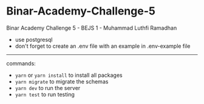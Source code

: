 # Binar-Academy-Challenge-5
Binar Academy Challenge 5 - BEJS 1 - Muhammad Luthfi Ramadhan

- use postgresql
- don't forget to create an .env file with an example in .env-example file

----

commands: 
- <code>yarn</code> or <code>yarn install</code> to install all packages
- <code>yarn migrate</code> to migrate the schemas 
- <code>yarn dev</code> to run the server
- <code>yarn test</code> to run testing

